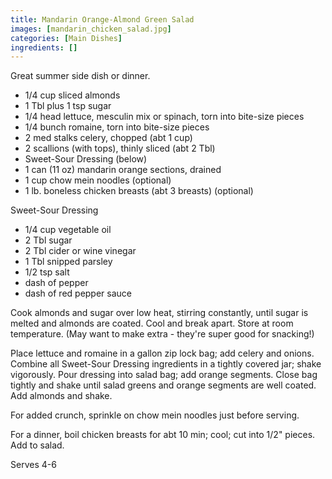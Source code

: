 ```yaml
---
title: Mandarin Orange-Almond Green Salad
images: [mandarin_chicken_salad.jpg]
categories: [Main Dishes]
ingredients: []
---
```


 Great summer side
dish or dinner.

-   1/4 cup sliced almonds
-   1 Tbl plus 1 tsp sugar
-   1/4 head lettuce, mesculin mix or spinach, torn into bite-size
    pieces
-   1/4 bunch romaine, torn into bite-size pieces
-   2 med stalks celery, chopped (abt 1 cup)
-   2 scallions (with tops), thinly sliced (abt 2 Tbl)
-   Sweet-Sour Dressing (below)
-   1 can (11 oz) mandarin orange sections, drained
-   1 cup chow mein noodles (optional)
-   1 lb. boneless chicken breasts (abt 3 breasts) (optional)

Sweet-Sour Dressing

-   1/4 cup vegetable oil
-   2 Tbl sugar
-   2 Tbl cider or wine vinegar
-   1 Tbl snipped parsley
-   1/2 tsp salt
-   dash of pepper
-   dash of red pepper sauce

Cook almonds and sugar over low heat, stirring constantly, until sugar
is melted and almonds are coated. Cool and break apart. Store at room
temperature. (May want to make extra - they're super good for snacking!)

Place lettuce and romaine in a gallon zip lock bag; add celery and
onions. Combine all Sweet-Sour Dressing ingredients in a tightly covered
jar; shake vigorously. Pour dressing into salad bag; add orange
segments. Close bag tightly and shake until salad greens and orange
segments are well coated. Add almonds and shake.

For added crunch, sprinkle on chow mein noodles just before serving.

For a dinner, boil chicken breasts for abt 10 min; cool; cut into 1/2"
pieces. Add to salad.

Serves 4-6


